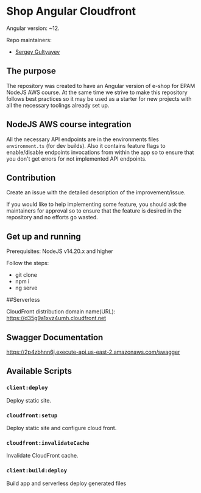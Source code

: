 # Shop Angular Cloudfront

Angular version: ~12.

Repo maintainers:

- [Sergey Gultyayev](https://github.com/gultyayev)

## The purpose

The repository was created to have an Angular version of e-shop for EPAM NodeJS AWS course. At the same time we strive to make this repository follows best practices so it may be used as a starter for new projects with all the necessary toolings already set up.

## NodeJS AWS course integration

All the necessary API endpoints are in the environments files `environment.ts` (for dev builds). Also it contains feature flags to enable/disable endpoints invocations from within the app so to ensure that you don't get errors for not implemented API endpoints.

## Contribution

Create an issue with the detailed description of the improvement/issue.

If you would like to help implementing some feature, you should ask the maintainers for approval so to ensure that the feature is desired in the repository and no efforts go wasted.

## Get up and running

Prerequisites: NodeJS v14.20.x and higher

Follow the steps:

- git clone
- npm i
- ng serve

##Serverless

CloudFront distribution domain name(URL): https://d35g9a1xvz4umh.cloudfront.net

## Swagger Documentation
https://2p4zbhnn6j.execute-api.us-east-2.amazonaws.com/swagger

## Available Scripts

### `client:deploy`

Deploy static site.

### `cloudfront:setup`

Deploy static site and configure cloud front.

### `cloudfront:invalidateCache`

Invalidate CloudFront cache.

### `client:build:deploy`

Build app and serverless deploy generated files

